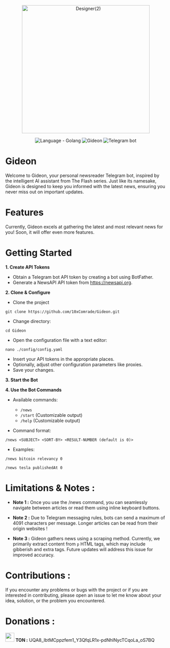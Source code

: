 <p align="center">
  <img src="https://github.com/user-attachments/assets/3b4969d5-2e43-42db-8b28-dd9b80c5a9b8" alt="Designer(2)" height="400em" width="400em"/>
</p>

<p align="center">
  <img src="https://img.shields.io/badge/Language-f0f0f0?logo=Go&logoColor=00e5ff&logoSize=auto" alt="Language - Golang">
  <img src="https://img.shields.io/badge/Gideon-white?logoSize=auto&logo=github&logoColor=black" alt=" Gideon">
  <img src="https://img.shields.io/badge/Telegram_bot-white?logoSize=auto&logo=Telegram&logoColor=24A1DE" alt=" Telegram bot">
</p>

# Gideon
Welcome to Gideon, your personal newsreader Telegram bot, inspired by the intelligent AI assistant from The Flash series. Just like its namesake, Gideon is designed to keep you informed with the latest news, ensuring you never miss out on important updates.

# Features 
Currently, Gideon excels at gathering the latest and most
relevant news for you! Soon, it will offer even more features.

# Getting Started

**1. Create API Tokens**
- Obtain a Telegram bot API token by creating a bot using BotFather.
- Generate a NewsAPI API token from https://newsapi.org.

**2. Clone & Configure**
- Clone the project
 ```
 git clone https://github.com/10xComrade/Gideon.git
 ```
- Change directory:
 ```
 cd Gideon
 ```
- Open the configuration file with a text editor:
 ```
 nano ./config/config.yaml
 ```
- Insert your API tokens in the appropriate places.
- Optionally, adjust other configuration parameters like proxies.
- Save your changes.

**3. Start the Bot**

**4. Use the Bot Commands**
- Available commands:
  - `/news`
  - `/start` (Customizable output)
  - `/help`  (Customizable output)
    
- Command format:
```
/news <SUBJECT> <SORT-BY> <RESULT-NUMBER (default is 0)>
```

- Examples:
```
/news bitcoin relevancy 0
```
```
/news tesla publishedAt 0
```


# Limitations & Notes :

 - **Note 1 :**
   Once you use the /news command,
   you can seamlessly navigate between articles
   or read them using inline keyboard buttons.

 - **Note 2 :**
   Due to Telegram messaging rules,
   bots can send a maximum of 4091 characters per message.
   Longer articles can be read from their origin websites !

 - **Note 3 :**
   Gideon gathers news using a scraping method. Currently,
   we primarily extract content from `p` HTML tags,
   which may include gibberish and extra tags.
   Future updates will address this issue for improved accuracy.

# Contributions : 
If you encounter any problems or bugs with the project
or if you are interested in contributing,
please open an issue to let me know about your idea,
solution, or the problem you encountered.

# Donations : 

<img src="https://cdn3d.iconscout.com/3d/premium/thumb/toncoin-cryptocurrency-11686732-9554882.png" width="28em" height="28em"> **TON :** UQA8_IbtMCppzfem1_Y3QfqLR1x-pdNhlNycTCqoLa_oS7BQ

